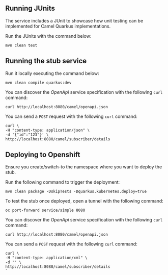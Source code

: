 ## Running JUnits

The service includes a JUnit to showcase how unit testing can be implemented for Camel Quarkus implementations.

Run the JUnits with the command below:

```
mvn clean test
```

## Running the stub service

Run it locally executing the command below:

```
mvn clean compile quarkus:dev
```

You can discover the *OpenApi* service specification with the following `curl` command:

```
curl http://localhost:8080/camel/openapi.json
```

You can send a `POST` request with the following `curl` command:

```
curl \
-H "content-type: application/json" \
-d '{"id":"123"}' \
http://localhost:8080/camel/subscriber/details
```

## Deploying to Openshift

Ensure you create/switch-to the namespace where you want to deploy the stub.

Run the following command to trigger the deployment:
```
mvn clean package -DskipTests -Dquarkus.kubernetes.deploy=true
```

To test the stub once deployed, open a tunnel with the following command:
```
oc port-forward service/simple 8080
```

You can discover the *OpenApi* service specification with the following `curl` command:

```
curl http://localhost:8080/camel/openapi.json
```

You can send a `POST` request with the following `curl` command:

```
curl \
-H "content-type: application/xml" \
-d '' \
http://localhost:8080/camel/subscriber/details
`


